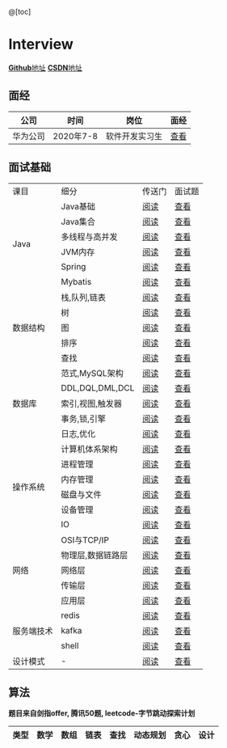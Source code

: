 @[toc]

# Interview

[**Github**地址](https://github.com/Yexiaomo/interview)
[**CSDN**地址](https://blog.csdn.net/qq_32603745)

## 面经

|公司|时间|岗位|面经|
|-|-|-|-|
|华为公司|2020年7-8|软件开发实习生|[查看](https://github.com/Yexiaomo/interview/blob/master/interview-notes/2020-huawei.md)|


## 面试基础

<table>
    <tr>
        <td>课目</td>
        <td>细分</td>
        <td>传送门</td>
        <td>面试题</td>
    </tr>
    <tr>
        <td rowspan="6">Java</td>
        <td>Java基础</td>
        <td><a href="https://github.com/Yexiaomo/interview/blob/master/java/java-base.md">阅读</a></td>
        <td><a href="">查看</a></td>
    </tr>
    <tr>
        <td>Java集合</td>
        <td><a href="">阅读</a></td>
        <td><a href="">查看</a></td>
    </tr>
    <tr>
        <td>多线程与高并发</td>
        <td><a href="">阅读</a></td>
        <td><a href="">查看</a></td>
    </tr>
    <tr>
        <td>JVM内存</td>
        <td><a href="">阅读</a></td>
        <td><a href="">查看</a></td>
    </tr>
    <tr>
        <td>Spring</td>
        <td><a href="">阅读</a></td>
        <td><a href="">查看</a></td>
    </tr>
    <tr>
        <td>Mybatis</td>
        <td><a href="">阅读</a></td>
        <td><a href="">查看</a></td>
    </tr>
    <tr>
        <td rowspan="5">数据结构</td>
        <td>栈,队列,链表</td>
        <td><a href="">阅读</a></td>
        <td><a href="">查看</a></td>
    </tr>
    <tr>
        <td>树</td>
        <td><a href="">阅读</a></td>
        <td><a href="">查看</a></td>
    </tr>
    <tr>
        <td>图</td>
        <td><a href="">阅读</a></td>
        <td><a href="">查看</a></td>
    </tr>
    <tr>
        <td>排序</td>
        <td><a href="">阅读</a></td>
        <td><a href="">查看</a></td>
    </tr>
    <tr>
        <td>查找</td>
        <td><a href="">阅读</a></td>
        <td><a href="">查看</a></td>
    </tr>
    <tr>
        <td rowspan="5">数据库</td>
        <td>范式,MySQL架构</td>
        <td><a href="">阅读</a></td>
        <td><a href="">查看</a></td>
    </tr>
    <tr>
        <td>DDL,DQL,DML,DCL</td>
        <td><a href="">阅读</a></td>
        <td><a href="">查看</a></td>
    </tr>
    <tr>
        <td>索引,视图,触发器</td>
        <td><a href="">阅读</a></td>
        <td><a href="">查看</a></td>
    </tr>
    <tr>
        <td>事务,锁,引擎</td>
        <td><a href="">阅读</a></td>
        <td><a href="">查看</a></td>
    </tr>
    <tr>
        <td>日志,优化</td>
        <td><a href="">阅读</a></td>
        <td><a href="">查看</a></td>
    </tr>
    <tr>
        <td rowspan="6">操作系统</td>
        <td>计算机体系架构</td>
        <td><a href="">阅读</a></td>
        <td><a href="">查看</a></td>
    </tr>
    <tr>
        <td>进程管理</td>
        <td><a href="">阅读</a></td>
        <td><a href="">查看</a></td>
    </tr>
    <tr>
        <td>内存管理</td>
        <td><a href="">阅读</a></td>
        <td><a href="">查看</a></td>
    </tr>
    <tr>
        <td>磁盘与文件</td>
        <td><a href="">阅读</a></td>
        <td><a href="">查看</a></td>
    </tr>
    <tr>
        <td>设备管理</td>
        <td><a href="">阅读</a></td>
        <td><a href="">查看</a></td>
    </tr>
    <tr>
        <td>IO</td>
        <td><a href="">阅读</a></td>
        <td><a href="">查看</a></td>
    </tr>
    <tr>
        <td rowspan="5">网络</td>
        <td>OSI与TCP/IP</td>
        <td><a href="">阅读</a></td>
        <td><a href="">查看</a></td>
    </tr>
    <tr>
        <td>物理层,数据链路层</td>
        <td><a href="">阅读</a></td>
        <td><a href="">查看</a></td>
    </tr>
    <tr>
        <td>网络层</td>
        <td><a href="">阅读</a></td>
        <td><a href="">查看</a></td>
    </tr>
    <tr>
        <td>传输层</td>
        <td><a href="">阅读</a></td>
        <td><a href="">查看</a></td>
    </tr>
    <tr>
        <td>应用层</td>
        <td><a href="">阅读</a></td>
        <td><a href="">查看</a></td>
    </tr>
    <tr>
        <td rowspan="3">服务端技术</td>
        <td>redis</td>
        <td><a href="">阅读</a></td>
        <td><a href="">查看</a></td>
    </tr>
    <tr>
        <td>kafka</td>
        <td><a href="">阅读</a></td>
        <td><a href="">查看</a></td>
    </tr>
    <tr>
        <td>shell</td>
        <td><a href="">阅读</a></td>
        <td><a href="">查看</a></td>
    </tr>
        <tr>
        <td rowspan="1">设计模式</td>
        <td>-</td>
        <td><a href="">阅读</a></td>
        <td><a href="">查看</a></td>
    </tr>
</table>

## 算法

**题目来自剑指offer, 腾讯50题, leetcode-字节跳动探索计划**

|类型|数学|数组|链表|查找|动态规划|贪心|设计|
|-|-|-|-|-|-|-|-|
